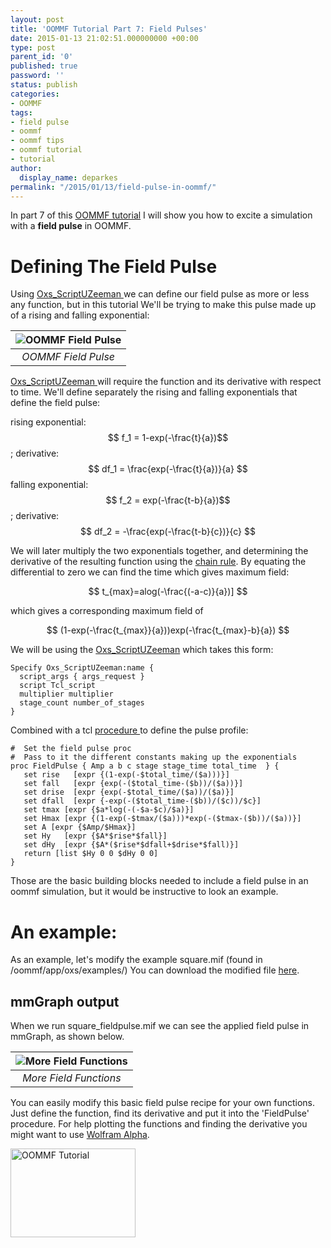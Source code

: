 ```yaml
---
layout: post
title: 'OOMMF Tutorial Part 7: Field Pulses'
date: 2015-01-13 21:02:51.000000000 +00:00
type: post
parent_id: '0'
published: true
password: ''
status: publish
categories:
- OOMMF
tags:
- field pulse
- oommf
- oommf tips
- oommf tutorial
- tutorial
author:
  display_name: deparkes
permalink: "/2015/01/13/field-pulse-in-oommf/"
---
```

<a href="{{site.baseurl}}/oommf/oommf-tutorial/">
</a>In part 7 of this <a href="{{site.baseurl}}/oommf/oommf-tutorial/">OOMMF tutorial</a> I will show you how to excite a simulation with a <strong>field pulse</strong> in OOMMF.
<h1>Defining The Field Pulse</h1>
Using <a href="https://math.nist.gov/oommf/doc/userguide12a5/userguide/Standard_Oxs_Ext_Child_Clas.html#SU">Oxs_ScriptUZeeman </a>we can define our field pulse as more or less any function, but in this tutorial We'll be trying to make this pulse made up of a rising and falling exponential:

| ![OOMMF Field Pulse]({{site.baseurl}}/assets/2015/01/FieldPulseSchematic2.png) |
|:--:|
| *OOMMF Field Pulse* |

<a href="https://math.nist.gov/oommf/doc/userguide12a5/userguide/Standard_Oxs_Ext_Child_Clas.html#SU">Oxs_ScriptUZeeman </a>will require the function and its derivative with respect to time. We'll define separately the rising and falling exponentials that define the field pulse:

rising exponential: $$ f_1 = 1-exp(-\frac{t}{a})$$; derivative: $$ df_1 = \frac{exp(-\frac{t}{a})}{a} $$
falling exponential: $$ f_2 = exp(-\frac{t-b}{a})$$; derivative: $$ df_2 = -\frac{exp(-\frac{t-b}{c})}{c} $$

We will later multiply the two exponentials together, and determining the derivative of the resulting function using the <a href="https://en.wikipedia.org/wiki/Chain_rule">chain rule</a>.
By equating the differential to zero we can find the time which gives maximum field:

$$
t_{max}=alog(-\frac{(-a-c)}{a})]
$$

which gives a corresponding maximum field of

$$
(1-exp(-\frac{t_{max}}{a}))exp(-\frac{t_{max}-b}{a})
$$

We will be using the [Oxs_ScriptUZeeman](https://math.nist.gov/oommf/doc/userguide12a5/userguide/Standard_Oxs_Ext_Child_Clas.html#SU") which takes this form:

```tcltk
Specify Oxs_ScriptUZeeman:name {
  script_args { args_request }
  script Tcl_script
  multiplier multiplier
  stage_count number_of_stages
}
```

Combined with a tcl <a href="https://math.nist.gov/oommf/doc/userguide12a5/userguide/MIF_2.1.html#par:supportProcs">procedure </a>to define the pulse profile:

```tcltk
#  Set the field pulse proc
#  Pass to it the different constants making up the exponentials
proc FieldPulse { Amp a b c stage stage_time total_time  } {
   set rise   [expr {(1-exp(-$total_time/($a)))}]
   set fall   [expr {exp(-($total_time-($b))/($a))}]
   set drise  [expr {exp(-$total_time/($a))/($a)}]
   set dfall  [expr {-exp(-($total_time-($b))/($c))/$c}]
   set tmax [expr {$a*log(-(-$a-$c)/$a)}]
   set Hmax [expr {(1-exp(-$tmax/($a)))*exp(-($tmax-($b))/($a))}]
   set A [expr {$Amp/$Hmax}]
   set Hy   [expr {$A*$rise*$fall}]
   set dHy  [expr {$A*($rise*$dfall+$drise*$fall)}]
   return [list $Hy 0 0 $dHy 0 0]
}
```
Those are the basic building blocks needed to include a field pulse in an oommf simulation, but it would be instructive to look an example.

<h1>An example:</h1>
As an example, let's modify the example square.mif (found in /oommf/app/oxs/examples/)
You can download the modified file <a href="https://github.com/deparkes/FieldPulseExample">here</a>.
<h2>mmGraph output</h2>
When we run square_fieldpulse.mif we can see the applied field pulse in mmGraph, as shown below.

| ![More Field Functions]({{site.baseurl}}/assets/2015/01/OOMMF_FieldTrace.png) |
|:--:|
| *More Field Functions* |


You can easily modify this basic field pulse recipe for your own functions. Just define the function, find its derivative and put it into the 'FieldPulse' procedure.
For help plotting the functions and finding the derivative you might want to use <a href="https://www.wolframalpha.com/input/?i=1-exp%28-x%29">Wolfram Alpha</a>.


<a href="{{site.baseurl}}/oommf/oommf-tutorial/">
<img class=" aligncenter" src="{{site.baseurl}}/assets/2015/01/OOMMF_tutorial.png" alt="OOMMF Tutorial" width="200" height="142" border="0">
</a>
